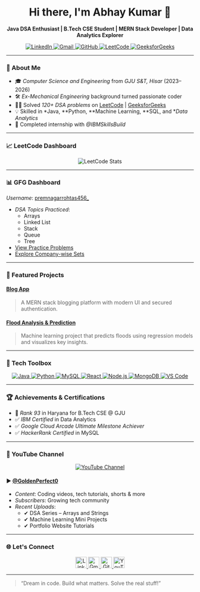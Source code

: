 <h1 align="center">Hi there, I'm Abhay Kumar  👋</h1>

<p align="center">
  <b>Java DSA Enthusiast | B.Tech CSE Student | MERN Stack Developer | Data Analytics Explorer</b><br>
</p>

<p align="center">
  <a href="https://www.linkedin.com/in/abhaykumar6299">
    <img src="https://img.shields.io/badge/LinkedIn-0A66C2?style=for-the-badge&logo=linkedin&logoColor=white" alt="LinkedIn">
  </a>
  <a href="mailto:abhaykumarnokha321@gmail.com">
    <img src="https://img.shields.io/badge/Gmail-D14836?style=for-the-badge&logo=gmail&logoColor=white" alt="Gmail">
  </a>
  <a href="https://github.com/abhaykumarcse">
    <img src="https://img.shields.io/badge/GitHub-100000?style=for-the-badge&logo=github&logoColor=white" alt="GitHub">
  </a>
  <a href="https://leetcode.com/u/premnagarrohtas456_/">
    <img src="https://img.shields.io/badge/LeetCode-FFA116?style=for-the-badge&logo=leetcode&logoColor=black" alt="LeetCode">
  </a>
  <a href="https://www.geeksforgeeks.org/user/premnagarrohtas456_/">
    <img src="https://img.shields.io/badge/GeeksforGeeks-14A800?style=for-the-badge&logo=geeksforgeeks&logoColor=white" alt="GeeksforGeeks">
  </a>
</p>

---

### 🚀 About Me

- 🎓 *Computer Science and Engineering* from *GJU S&T, Hisar* (2023–2026)  
- 🛠 *Ex-Mechanical Engineering* background turned passionate coder  
- 👨‍💻 Solved *120+ DSA problems* on [LeetCode](https://leetcode.com/u/premnagarrohtas456_/)&nbsp;|&nbsp;[GeeksforGeeks](https://www.geeksforgeeks.org/user/premnagarrohtas456_/)
- 💡 Skilled in *Java, **Python, **Machine Learning, **SQL, and **Data Analytics*
- 💼 Completed internship with *@IBMSkillsBuild*

---

### 📈 LeetCode Dashboard

<p align="center">
  <img src="https://leetcard.jacoblin.cool/premnagarrohtas456_?ext=contest&theme=dark" alt="LeetCode Stats" />
</p>

---

### 📊 GFG Dashboard

*Username*: [premnagarrohtas456_](https://www.geeksforgeeks.org/user/premnagarrohtas456_/)

- *DSA Topics Practiced*:  
  - Arrays  
  - Linked List  
  - Stack  
  - Queue  
  - Tree  
- [View Practice Problems](https://practice.geeksforgeeks.org/user/premnagarrohtas456_/practice)  
- [Explore Company-wise Sets](https://practice.geeksforgeeks.org/explore?page=1&sortBy=submissions)

---

### 💼 Featured Projects

#### [Blog App](https://github.com/yourusername/blog-app)
> A MERN stack blogging platform with modern UI and secured authentication.

#### [Flood Analysis & Prediction](https://github.com/yourusername/flood-prediction)
> Machine learning project that predicts floods using regression models and visualizes key insights.

---

### 🧰 Tech Toolbox

<p align="center">
  <a href="https://docs.oracle.com/javase/8/docs/">
    <img src="https://img.shields.io/badge/Java-ED8B00?style=flat-square&logo=java&logoColor=white" alt="Java">
  </a>
  <a href="https://www.python.org/doc/">
    <img src="https://img.shields.io/badge/Python-3776AB?style=flat-square&logo=python&logoColor=white" alt="Python">
  </a>
  <a href="https://dev.mysql.com/doc/">
    <img src="https://img.shields.io/badge/MySQL-005C84?style=flat-square&logo=mysql&logoColor=white" alt="MySQL">
  </a>
  <a href="https://reactjs.org/docs/getting-started.html">
    <img src="https://img.shields.io/badge/React-61DAFB?style=flat-square&logo=react&logoColor=black" alt="React">
  </a>
  <a href="https://nodejs.org/en/docs/">
    <img src="https://img.shields.io/badge/Node.js-339933?style=flat-square&logo=node.js&logoColor=white" alt="Node.js">
  </a>
  <a href="https://www.mongodb.com/docs/">
    <img src="https://img.shields.io/badge/MongoDB-47A248?style=flat-square&logo=mongodb&logoColor=white" alt="MongoDB">
  </a>
  <a href="https://code.visualstudio.com/docs">
    <img src="https://img.shields.io/badge/VSCode-007ACC?style=flat-square&logo=visualstudiocode&logoColor=white" alt="VS Code">
  </a>
</p>

---

### 🏆 Achievements & Certifications

- 🥇 *Rank 93* in Haryana for B.Tech CSE @ GJU
- ✅ *IBM Certified* in Data Analytics
- ✅ *Google Cloud Arcade Ultimate Milestone Achiever*
- ✅ *HackerRank Certified* in MySQL

---

### 🎥 YouTube Channel

<p align="center">
  <a href="https://youtube.com/@goldenperfect0?si=iNHqiXJWHEE7JIhK">
    <img src="https://img.shields.io/badge/YouTube-FF0000?style=for-the-badge&logo=youtube&logoColor=white" alt="YouTube Channel">
  </a>
</p>

#### ▶ [@GoldenPerfect0](https://youtube.com/@goldenperfect0?si=iNHqiXJWHEE7JIhK)

- *Content*: Coding videos, tech tutorials, shorts & more
- *Subscribers*: Growing tech community
- *Recent Uploads*:  
  - ✔ DSA Series – Arrays and Strings  
  - ✔ Machine Learning Mini Projects  
  - ✔ Portfolio Website Tutorials

---

### 🌐 Let's Connect

<p align="center">
  <a href="https://www.linkedin.com/in/abhaykumar6299">
    <img src="https://img.icons8.com/fluency/48/linkedin.png" width="30px" alt="LinkedIn"/>
  </a>
  <a href="mailto:abhaykumarnokha321@gmail.com">
    <img src="https://img.icons8.com/fluency/48/gmail.png" width="30px" alt="Gmail"/>
  </a>
  <a href="https://github.com/abhaykumarcse">
    <img src="https://img.icons8.com/ios-filled/50/github.png" width="30px" alt="GitHub"/>
  </a>
  <a href="https://youtube.com/@goldenperfect0?si=iNHqiXJWHEE7JIhK">
    <img src="https://img.icons8.com/fluency/48/youtube-play.png" width="30px" alt="YouTube"/>
  </a>
</p>

---

> “Dream in code. Build what matters. Solve the real stuff!”
